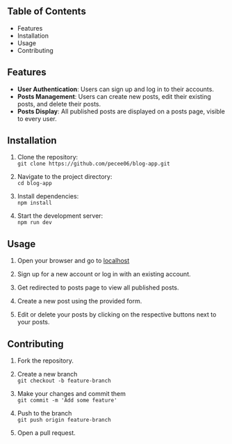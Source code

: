 ## Table of Contents

* Features
* Installation
* Usage
* Contributing

## Features

* **User Authentication**: Users can sign up and log in to their accounts.
* **Posts Management**: Users can create new posts, edit their existing posts, and delete their posts.
* **Posts Display**: All published posts are displayed on a posts page, visible to every user.

## Installation

1. Clone the repository:\
`git clone https://github.com/pecee06/blog-app.git`

2. Navigate to the project directory:\
`cd blog-app`

3. Install dependencies:\
`npm install`

4. Start the development server:\
`npm run dev`

## Usage

1. Open your browser and go to [localhost](http://localhost:5173)

2. Sign up for a new account or log in with an existing account.

3. Get redirected to posts page to view all published posts.

4. Create a new post using the provided form.

5. Edit or delete your posts by clicking on the respective buttons next to your posts.

## Contributing

1. Fork the repository.

2. Create a new branch\
`git checkout -b feature-branch`

3. Make your changes and commit them\
`git commit -m 'Add some feature'`

4. Push to the branch\
`git push origin feature-branch`

5. Open a pull request.